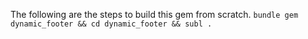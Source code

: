 The following are the steps to build this gem from scratch.
```bundle gem dynamic_footer && cd dynamic_footer && subl .```
